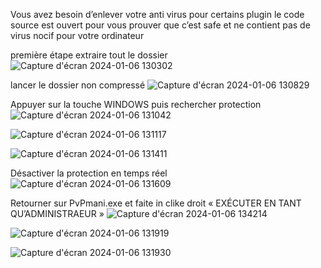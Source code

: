 Vous avez besoin d’enlever votre anti virus pour certains plugin le code source est ouvert pour vous prouver que c’est safe et ne contient pas de virus nocif pour votre ordinateur

première étape extraire tout le dossier
![Capture d'écran 2024-01-06 130302](https://github.com/PVPmaniaa/PvPmani/assets/155538027/e676a9db-7df2-456d-b647-6847ba527cc1)

lancer le dossier non compressé
![Capture d'écran 2024-01-06 130829](https://github.com/PVPmaniaa/PvPmani/assets/155538027/2d032fe3-219f-4056-bd3d-e5f93aab8d79)

Appuyer sur la touche WINDOWS puis rechercher protection
![Capture d'écran 2024-01-06 131042](https://github.com/PVPmaniaa/PvPmani/assets/155538027/917db19c-ee64-4cea-a67e-67d4198ae458)

![Capture d'écran 2024-01-06 131117](https://github.com/PVPmaniaa/PvPmani/assets/155538027/1c618803-ea41-4397-b188-31e98b362881)


![Capture d'écran 2024-01-06 131411](https://github.com/PVPmaniaa/PvPmani/assets/155538027/981b1ed2-8872-48e1-a63c-b3f49a1f566a)

Désactiver la protection en temps réel
![Capture d'écran 2024-01-06 131609](https://github.com/PVPmaniaa/PvPmani/assets/155538027/1613ebc7-0f39-4b4f-9f4a-189920a038a1)

Retourner sur PvPmani.exe et faite in clike droit « EXÉCUTER EN TANT QU’ADMINISTRAEUR »
![Capture d'écran 2024-01-06 134214](https://github.com/PVPmaniaa/PvPmani/assets/155538027/4f0fe869-57dd-45f3-9ade-832c04a35bc4)

![Capture d'écran 2024-01-06 131919](https://github.com/PVPmaniaa/PvPmani/assets/155538027/69362ad8-da4f-4a9f-b39d-359752d4c96f)

![Capture d'écran 2024-01-06 131930](https://github.com/PVPmaniaa/PvPmani/assets/155538027/8f27bc92-2e7e-45ed-88ce-abf343fb666c)


